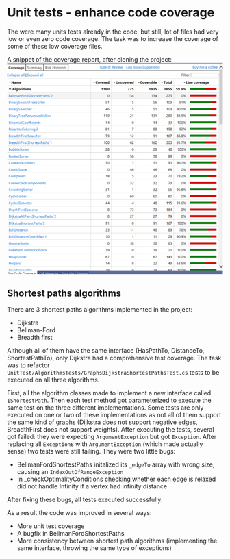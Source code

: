 # Unit tests - enhance code coverage

The were many units tests already in the code, but still, lot of files had very low or even zero code coverage.
The task was to increase the coverage of some of these low coverage files.

A snippet of the coverage report, after cloning the project:
![](image/code_cov_before.png)

## Shortest paths algorithms

There are 3 shortest paths algorithms implemented in the project:

- Dijkstra
- Bellman-Ford
- Breadth first

Although all of them have the same interface (HasPathTo, DistanceTo, ShortestPathTo), only Dijkstra had a comprehensive test coverage. The task was to refactor `UnitTest/AlgorithmsTests/GraphsDijkstraShortestPathsTest.cs` tests to be executed on all three algorithms.

First, all the algorithm classes made to implement a new interface called `IShortestPath`. Then each test method got parameterized to execute the same test on the three different implementations. Some tests are only executed on one or two of these implementations as not all of them support the same kind of graphs (Dijkstra does not support negative edges, BreadthFirst does not support weights). After executing the tests, several got failed: they were expecting `ArgumentException` but got `Exception`. After replacing all `Exception`s with `ArgumentException` (which made actually sense) two tests were still failing. They were two little bugs:

- BellmanFordShortestPaths initalized its `_edgeTo` array with wrong size, causing an `IndexOutOfRangeException`
- In _checkOptimalityConditions checking whether each edge is relaxed did not handle Infinity if a vertex had infinity distance

 After fixing these bugs, all tests executed successfully.

As a result the code was improved in several ways:
- More unit test coverage
- A bugfix in BellmanFordShortestPaths
- More consistency between shortest path algorithms (implementing the same interface, throwing the same type of exceptions)

